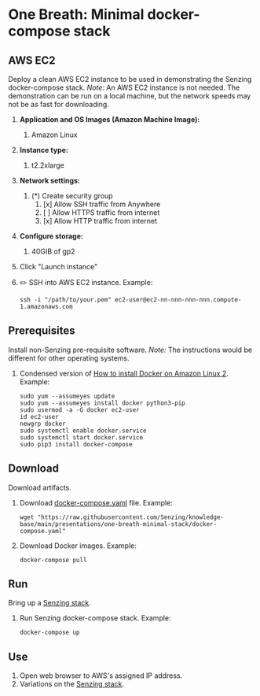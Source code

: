 # One Breath: Minimal docker-compose stack

## AWS EC2

Deploy a clean AWS EC2 instance to be used in demonstrating the Senzing docker-compose stack.
*Note:* An AWS EC2 instance is not needed.
The demonstration can be run on a local machine,
but the network speeds may not be as fast for downloading.

1. **Application and OS Images (Amazon Machine Image):**
    1. Amazon Linux
1. **Instance type:**
    1. t2.2xlarge
1. **Network settings:**
    1. (*) Create security group
        1. [x] Allow SSH traffic from Anywhere
        1. [ ] Allow HTTPS traffic from internet
        1. [x] Allow HTTP traffic from internet
1. **Configure storage:**
    1. 40GIB of gp2
1. Click "Launch instance"

1. :pencil2: SSH into AWS EC2 instance.
   Example:

    ```console
    ssh -i "/path/to/your.pem" ec2-user@ec2-nn-nnn-nnn-nnn.compute-1.amazonaws.com
    ```

## Prerequisites

Install non-Senzing pre-requisite software.
*Note:* The instructions would be different for other operating systems.

1. Condensed version of
   [How to install Docker on Amazon Linux 2](https://www.cyberciti.biz/faq/how-to-install-docker-on-amazon-linux-2/).
   Example:

    ```console
    sudo yum --assumeyes update
    sudo yum --assumeyes install docker python3-pip
    sudo usermod -a -G docker ec2-user
    id ec2-user
    newgrp docker
    sudo systemctl enable docker.service
    sudo systemctl start docker.service
    sudo pip3 install docker-compose

    ```

## Download

Download artifacts.

1. Download
   [docker-compose.yaml](https://github.com/Senzing/knowledge-base/blob/main/presentations/one-breath-minimal-stack/docker-compose.yaml)
   file.
   Example:

    ```console
    wget "https://raw.githubusercontent.com/Senzing/knowledge-base/main/presentations/one-breath-minimal-stack/docker-compose.yaml"

    ```

1. Download Docker images.
   Example:

    ```console
    docker-compose pull

    ```

## Run

Bring up a [Senzing stack](https://github.com/Senzing/docker-compose-demo#overview).

1. Run Senzing docker-compose stack.
   Example:

    ```console
    docker-compose up

    ```

## Use

1. Open web browser to AWS's assigned IP address.
1. Variations on the [Senzing stack](https://github.com/Senzing/docker-compose-demo#overview).
